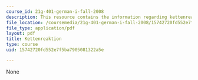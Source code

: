 ```yaml
---
course_id: 21g-401-german-i-fall-2008
description: This resource contains the information regarding kettenreaktion.
file_location: /coursemedia/21g-401-german-i-fall-2008/15742720fd552e7f5ba7905081322a5e_MIT21G_401F08_ketten.pdf
file_type: application/pdf
layout: pdf
title: Kettenreaktion
type: course
uid: 15742720fd552e7f5ba7905081322a5e

---
```

None